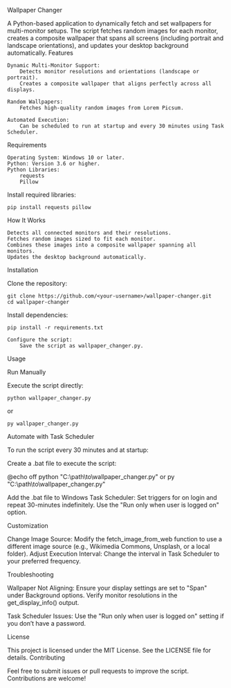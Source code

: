 Wallpaper Changer

A Python-based application to dynamically fetch and set wallpapers for multi-monitor setups. The script fetches random images for each monitor, creates a composite wallpaper that spans all screens (including portrait and landscape orientations), and updates your desktop background automatically.
Features

    Dynamic Multi-Monitor Support:
        Detects monitor resolutions and orientations (landscape or portrait).
        Creates a composite wallpaper that aligns perfectly across all displays.

    Random Wallpapers:
        Fetches high-quality random images from Lorem Picsum.

    Automated Execution:
        Can be scheduled to run at startup and every 30 minutes using Task Scheduler.

Requirements

    Operating System: Windows 10 or later.
    Python: Version 3.6 or higher.
    Python Libraries:
        requests
        Pillow

Install required libraries:

```pip install requests pillow```



How It Works

    Detects all connected monitors and their resolutions.
    Fetches random images sized to fit each monitor.
    Combines these images into a composite wallpaper spanning all monitors.
    Updates the desktop background automatically.

Installation

Clone the repository:

```
git clone https://github.com/<your-username>/wallpaper-changer.git
cd wallpaper-changer
```

Install dependencies:

```
pip install -r requirements.txt
```
    Configure the script:
        Save the script as wallpaper_changer.py.

Usage

Run Manually

Execute the script directly:

```
python wallpaper_changer.py
```

or 

```
py wallpaper_changer.py
```


Automate with Task Scheduler


To run the script every 30 minutes and at startup:

Create a .bat file to execute the script:

@echo off
python "C:\path\to\wallpaper_changer.py"
or
py "C:\path\to\wallpaper_changer.py"

Add the .bat file to Windows Task Scheduler:
    Set triggers for on login and repeat 30-minutes indefinitely.
    Use the "Run only when user is logged on" option.

Customization

Change Image Source:
    Modify the fetch_image_from_web function to use a different image source (e.g., Wikimedia Commons, Unsplash, or a local folder).
Adjust Execution Interval:
    Change the interval in Task Scheduler to your preferred frequency.

Troubleshooting

Wallpaper Not Aligning:
    Ensure your display settings are set to "Span" under Background options.
    Verify monitor resolutions in the get_display_info() output.

Task Scheduler Issues:
    Use the "Run only when user is logged on" setting if you don’t have a password.

License

This project is licensed under the MIT License. See the LICENSE file for details.
Contributing

Feel free to submit issues or pull requests to improve the script. Contributions are welcome!
